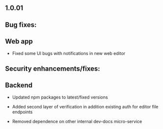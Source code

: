 ## 1.0.01

## Bug fixes:

## Web app

* Fixed some UI bugs with notifications in new web editor

## Security enhancements/fixes:

## Backend

* Updated npm packages to latest/fixed versions

* Added second layer of verification in addition existing auth for editor file endpoints

* Removed dependence on other internal dev-docs micro-service

##
